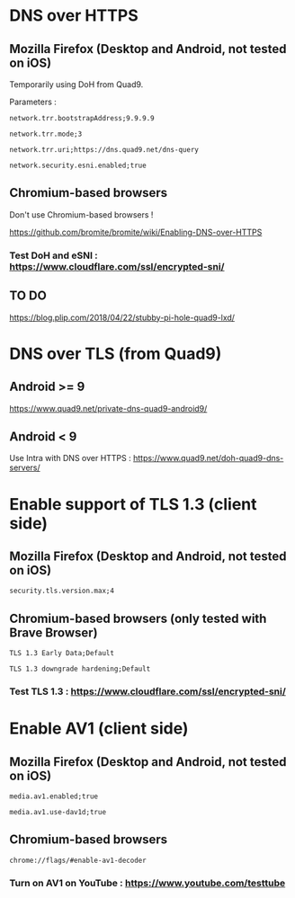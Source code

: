 # DNS over HTTPS

## Mozilla Firefox (Desktop and Android, not tested on iOS)

Temporarily using DoH from Quad9.

Parameters :

```
network.trr.bootstrapAddress;9.9.9.9
```
```
network.trr.mode;3
```
```
network.trr.uri;https://dns.quad9.net/dns-query
```
```
network.security.esni.enabled;true
```

## Chromium-based browsers

Don't use Chromium-based browsers !

https://github.com/bromite/bromite/wiki/Enabling-DNS-over-HTTPS

### Test DoH and eSNI : https://www.cloudflare.com/ssl/encrypted-sni/

## TO DO

https://blog.plip.com/2018/04/22/stubby-pi-hole-quad9-lxd/

# DNS over TLS (from Quad9)

## Android >= 9

https://www.quad9.net/private-dns-quad9-android9/

## Android < 9

Use Intra with DNS over HTTPS : https://www.quad9.net/doh-quad9-dns-servers/

# Enable support of TLS 1.3 (client side)

## Mozilla Firefox (Desktop and Android, not tested on iOS)

```
security.tls.version.max;4
```

## Chromium-based browsers (only tested with Brave Browser)

```
TLS 1.3 Early Data;Default
```
```
TLS 1.3 downgrade hardening;Default
```

### Test TLS 1.3 : https://www.cloudflare.com/ssl/encrypted-sni/

# Enable AV1 (client side)

## Mozilla Firefox (Desktop and Android, not tested on iOS)

```
media.av1.enabled;true
```
```
media.av1.use-dav1d;true
```

## Chromium-based browsers

```
chrome://flags/#enable-av1-decoder
```

### Turn on AV1 on YouTube : https://www.youtube.com/testtube
